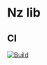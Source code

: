# Nz lib

## CI
[![Build](https://github.com/fabiitch/Nz/workflows/Build%20Gradle/badge.svg?branch=master)](https://github.com/fabiitch/GdxUnit/actions/workflows/gradle.yml)
